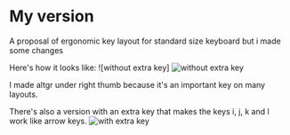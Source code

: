 # My version
A proposal of ergonomic key layout for standard size keyboard but i made some changes

Here's how it looks like: ![without extra key]
![without extra key](https://user-images.githubusercontent.com/60468598/134019806-6edb1d4e-594b-465e-80da-a0404d7d733e.png)

I made altgr under right thumb because it's an important key on many layouts.

There's also a version with an extra key that makes the keys i, j, k and l work like arrow keys.
![with extra key](https://user-images.githubusercontent.com/60468598/134019740-ea862743-1533-4b65-b1db-8916984fffa3.png)
